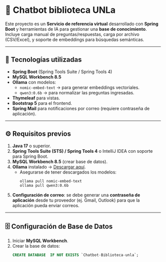 # 🤖 Chatbot biblioteca UNLa 

Este proyecto es un **Servicio de referencia virtual** desarrollado con **Spring Boot** y herramientas de IA para gestionar una **base de conocimiento**.  
Incluye carga manual de preguntas/respuestas, carga por archivo (CSV/Excel), y soporte de embeddings para búsquedas semánticas.

---

## 🚀 Tecnologías utilizadas
- **Spring Boot** (Spring Tools Suite / Spring Tools 4)
- **MySQL Workbench 8.5**
- **Ollama** con modelos:
  - `nomic-embed-text` → para generar embeddings vectoriales.
  - `qwen3:0.6b` → para normalizar las preguntas ingresadas.
- **Thymeleaf** para vistas.
- **Bootstrap 5** para el frontend.
- **Spring Mail** para notificaciones por correo (requiere contraseña de aplicación).

---

## ⚙️ Requisitos previos
1. **Java 17** o superior.  
2. **Spring Tools Suite (STS) / Spring Tools 4** o IntelliJ IDEA con soporte para Spring Boot.  
3. **MySQL Workbench 8.5** (crear base de datos).  
4. **Ollama** instalado → [Descargar aquí](https://ollama.ai).  
   - Asegurarse de tener descargados los modelos:
     ```bash
     ollama pull nomic-embed-text
     ollama pull qwen3:0.6b
     ```
5. **Configuración de correo**: se debe generar una **contraseña de aplicación** desde tu proveedor (ej. Gmail, Outlook) para que la aplicación pueda enviar correos.

---

## 🗄️ Configuración de Base de Datos
1. Iniciar **MySQL Workbench**.
2. Crear la base de datos:
   ```sql
   CREATE DATABASE  IF NOT EXISTS `Chatbot-Biblioteca-unla`;
